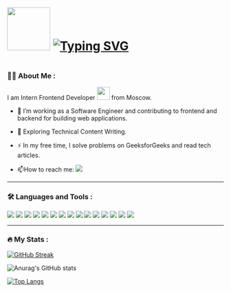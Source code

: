 <h1>
<img src="https://media.giphy.com/media/RbDKaczqWovIugyJmW/giphy.gif" width="100"/>
<a href="https://git.io/typing-svg"><img src="https://readme-typing-svg.demolab.com?font=Fira+Code&weight=600&pause=1000&color=80D31C&width=700&lines=Hi+there%2C+I'm+Ekaterina.+Welcome+to+my+GitHub+Profile" alt="Typing SVG" /></a>
</h1>
<img src="https://komarev.com/ghpvc/?username=krekser37&style=flat-square&color=brightgreen" alt=""/>


### :woman_technologist: About Me :
I am Intern Frontend Developer <img src="https://media.giphy.com/media/WUlplcMpOCEmTGBtBW/giphy.gif" width="30"> from Moscow.

- :telescope: I’m working as a Software Engineer and contributing to frontend and backend for building web applications.

- :seedling: Exploring Technical Content Writing.

- :zap: In my free time, I solve problems on GeeksforGeeks and read tech articles.

- :mailbox:How to reach me: [<img src="https://img.shields.io/badge/Telegram-696969?style=for-the-badge&logo=Telegram&logoColor=#F7DF1E">](https://t.me/Krekser37) 

---

### :hammer_and_wrench: Languages and Tools :
  <img src="https://img.shields.io/badge/HTML-696969?style=for-the-badge&logo=HTML5&logoColor=#F7DF1E"> <img src="https://img.shields.io/badge/CSS3-696969?style=for-the-badge&logo=CSS3&logoColor=blue"> <img src="https://img.shields.io/badge/SASS-696969?style=for-the-badge&logo=SASS&logoColor=#F7DF1E"> <img src="https://img.shields.io/badge/BEM-696969?style=for-the-badge&logo=BEM&logoColor=#F7DF1E"> <img src="https://img.shields.io/badge/JavaScript-696969?style=for-the-badge&logo=JavaScript&logoColor=#F7DF1E"> <img src="https://img.shields.io/badge/React-696969?style=for-the-badge&logo=React&logoColor=#F7DF1E"> <img src="https://img.shields.io/badge/React Router-696969?style=for-the-badge&logo=React Router&logoColor=#F7DF1E"> <img src="https://img.shields.io/badge/Redux-696969?style=for-the-badge&logo=Redux&logoColor=#F7DF1E"> <img src="https://img.shields.io/badge/Webpack-696969?style=for-the-badge&logo=Webpack&logoColor=#F7DF1E"> <img src="https://img.shields.io/badge/TypeScript-696969?style=for-the-badge&logo=TypeScript&logoColor=#F7DF1E"> <img src="https://img.shields.io/badge/npm-696969?style=for-the-badge&logo=npm&logoColor=#F7DF1E"> <img src="https://img.shields.io/badge/node.js-696969?style=for-the-badge&logo=node.js&logoColor=#F7DF1E"> <img src="https://img.shields.io/badge/MySQL-696969?style=for-the-badge&logo=MySQL&logoColor=#F7DF1E"> <img src="https://img.shields.io/badge/github-696969?style=for-the-badge&logo=github&logoColor=#F7DF1E"> <img src="https://img.shields.io/badge/Visual Studio Code-696969?style=for-the-badge&logo=Visual Studio Code&logoColor=#F7DF1E"> 

---

### :fire: My Stats :

[![GitHub Streak](http://github-readme-streak-stats.herokuapp.com?user=krekser37&theme=merko&border_radius=5.6)](https://git.io/streak-stats)

![Anurag's GitHub stats](https://github-readme-stats.vercel.app/api?username=krekser37&show_icons=true&theme=merko)

[![Top Langs](https://github-readme-stats.vercel.app/api/top-langs/?username=krekser37&layout=compact&theme=merko)](https://github.com/krekser37/github-readme-stats)
